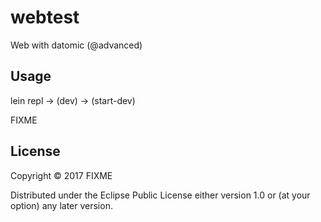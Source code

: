 # webtest

Web with datomic (@advanced)

## Usage

lein repl -> (dev) -> (start-dev)

FIXME

## License

Copyright © 2017 FIXME

Distributed under the Eclipse Public License either version 1.0 or (at
your option) any later version.
